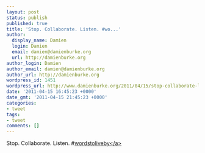 ```yaml
---
layout: post
status: publish
published: true
title: 'Stop. Collaborate. Listen. #wo...'
author:
  display_name: Damien
  login: Damien
  email: damien@damienburke.org
  url: http://damienburke.org
author_login: Damien
author_email: damien@damienburke.org
author_url: http://damienburke.org
wordpress_id: 1451
wordpress_url: http://www.damienburke.org/2011/04/15/stop-collaborate-listen-wo/
date: '2011-04-15 16:45:23 +0000'
date_gmt: '2011-04-15 21:45:23 +0000'
categories:
- tweet
tags:
- tweet
comments: []
---
```

<p>Stop. Collaborate. Listen. #<a href="http:&#47;&#47;search.twitter.com&#47;search?q=%23wordstoliveby" class="aktt_hashtag">wordstoliveby<&#47;a></p>
